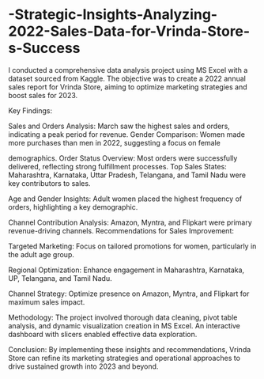 # -Strategic-Insights-Analyzing-2022-Sales-Data-for-Vrinda-Store-s-Success
I conducted a comprehensive data analysis project using MS Excel with a dataset sourced from Kaggle. The objective was to create a 2022 annual sales report for Vrinda Store, aiming to optimize marketing strategies and boost sales for 2023.

Key Findings:

Sales and Orders Analysis: March saw the highest sales and orders, indicating a peak period for revenue.
Gender Comparison: Women made more purchases than men in 2022, suggesting a focus on female 

demographics.
Order Status Overview: Most orders were successfully delivered, reflecting strong fulfillment processes.
Top Sales States: Maharashtra, Karnataka, Uttar Pradesh, Telangana, and Tamil Nadu were key contributors to sales.

Age and Gender Insights: Adult women placed the highest frequency of orders, highlighting a key demographic.

Channel Contribution Analysis: Amazon, Myntra, and Flipkart were primary revenue-driving channels.
Recommendations for Sales Improvement:

Targeted Marketing: Focus on tailored promotions for women, particularly in the adult age group.

Regional Optimization: Enhance engagement in Maharashtra, Karnataka, UP, Telangana, and Tamil Nadu.

Channel Strategy: Optimize presence on Amazon, Myntra, and Flipkart for maximum sales impact.

Methodology:
The project involved thorough data cleaning, pivot table analysis, and dynamic visualization creation in MS Excel. An interactive dashboard with slicers enabled effective data exploration.

Conclusion:
By implementing these insights and recommendations, Vrinda Store can refine its marketing strategies and operational approaches to drive sustained growth into 2023 and beyond.
